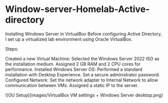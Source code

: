 # Window-server-Homelab-Active-directory
Installing Windows Server in VirtualBox
Before configuring Active Directory, I set up a virtualized lab environment using Oracle VirtualBox.

Steps:

Created a new Virtual Machine:
Selected the Windows Server 2022 ISO as the installation medium.
Assigned 2 GB RAM and 2 CPU cores for performance.
Installed Windows Server OS:
Performed a standard installation with Desktop Experience.
Set a secure administrator password.
Configured Network:
Set the network adapter to Internal Network to allow communication between VMs.
Assigned a static IP to the server.

![OU Setup](images/VirtualBox VM settings + Windows Server desktop.png)
